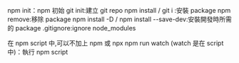 npm init：npm 初始
git init:建立 git repo
npm install / git i :安裝 package
npm remove:移除 package
npm install -D / npm install --save-dev:安裝開發時所需的 package
.gitignore:ignore node_modules

在 npm script 中,可以不加上 npm 或 npx
npm run watch (watch 是在 script 中)：執行 npm script
